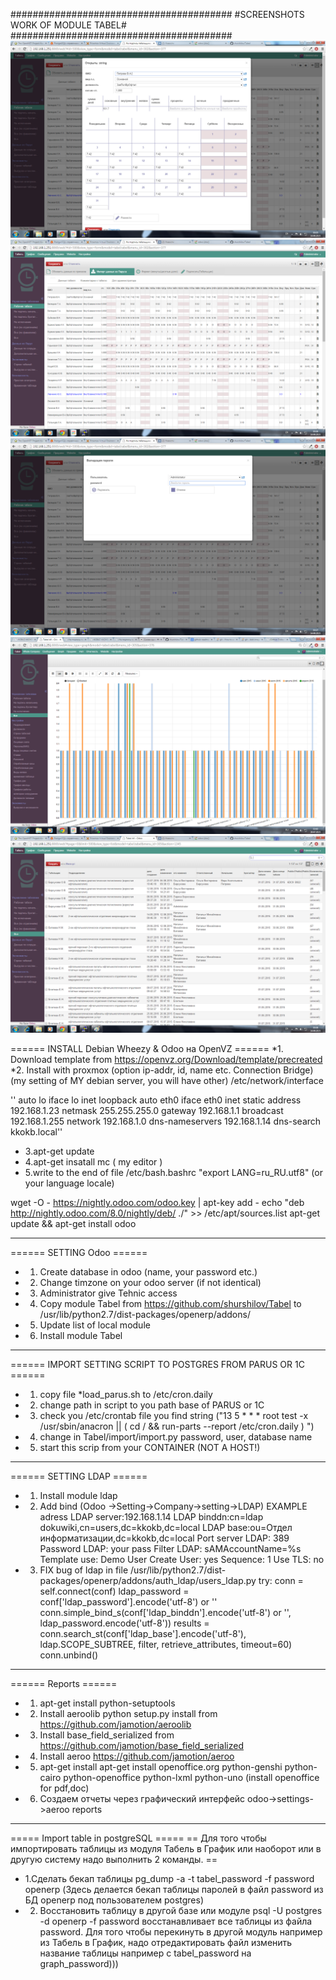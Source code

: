 ########################################
#SCREENSHOTS WORK OF MODULE TABEL#
########################################
![Alt text](https://github.com/shurshilov/Tabel/blob/master/screenshots/edit.png "Optional title")
![Alt text](https://github.com/shurshilov/Tabel/blob/master/screenshots/view_form.png "Optional title")
![Alt text](https://github.com/shurshilov/Tabel/blob/master/screenshots/password_validation.png "Optional title")
![Alt text](https://github.com/shurshilov/Tabel/blob/master/screenshots/graph_example.png "Optional title")
![Alt text](https://github.com/shurshilov/Tabel/blob/master/screenshots/tree_view.png "Optional title")

====== INSTALL Debian Wheezy & Odoo на OpenVZ ======
  *1. Download template from https://openvz.org/Download/template/precreated
  *2. Install with proxmox (option ip-addr, id, name etc. Connection Bridge)
  (my setting of MY debian server, you will have other)
   /etc/network/interface  
   
''  auto lo
  iface lo inet loopback
  auto eth0
  iface eth0 inet static
    address  192.168.1.23
    netmask  255.255.255.0
    gateway  192.168.1.1
    broadcast  192.168.1.255
    network 192.168.1.0
    dns-nameservers 192.168.1.14
    dns-search kkokb.local''
 
  * 3.apt-get update
  * 4.apt-get insatall mc ( my editor )
  * 5.write to the end of file  /etc/bash.bashrc    "export LANG=ru_RU.utf8" (or your language locale)

  wget -O - https://nightly.odoo.com/odoo.key | apt-key add -
  echo "deb http://nightly.odoo.com/8.0/nightly/deb/ ./" >> /etc/apt/sources.list
  apt-get update && apt-get install odoo

----
====== SETTING Odoo ======
  * 1. Create database in odoo (name, your password etc.)
  * 2. Change timzone on your odoo server (if not identical)
  * 3. Administrator give Tehnic access
  * 4. Copy module Tabel from https://github.com/shurshilov/Tabel to /usr/lib/python2.7/dist-packages/openerp/addons/
  * 5. Update list of local module
  * 6. Install module Tabel

----
====== IMPORT SETTING SCRIPT TO POSTGRES FROM PARUS OR 1C ======
  * 1. copy file *load_parus.sh to /etc/cron.daily 
  * 2. change path in script to you path base of PARUS or 1C
  * 3. check you /etc/crontab  file you find string ("13 5 * * * root test -x /usr/sbin/anacron || ( cd / && run-parts --report /etc/cron.daily ) ")
  * 4. change in Tabel/import/import.py  password, user, database name
  * 5. start this scrip from your CONTAINER (NOT A HOST!)

----
====== SETTING LDAP ======
  * 1. Install module ldap
  * 2. Add bind (Odoo ->Setting->Company->setting->LDAP)
EXAMPLE
adress LDAP server:192.168.1.14
LDAP binddn:cn=ldap dokuwiki,cn=users,dc=kkokb,dc=local
LDAP base:ou=Отдел информатизации,dc=kkokb,dc=local
Port server LDAP: 389
Password LDAP: your pass
Filter LDAP: sAMAccountName=%s
Template use: Demo User
Create User: yes
Sequence: 1
Use TLS: no
  * 3. FIX bug of ldap in file /usr/lib/python2.7/dist-packages/openerp/addons/auth_ldap/users_ldap.py
        try:
            conn = self.connect(conf)
            ldap_password = conf['ldap_password'].encode('utf-8') or ''
            conn.simple_bind_s(conf['ldap_binddn'].encode('utf-8') or '', ldap_password.encode('utf-8'))
            results = conn.search_st(conf['ldap_base'].encode('utf-8'), ldap.SCOPE_SUBTREE,
                                     filter, retrieve_attributes, timeout=60)
            conn.unbind()

----
====== Reports ======
  * 1. apt-get install python-setuptools
  * 2. Install aeroolib   python setup.py install from https://github.com/jamotion/aeroolib
  * 3. Install base_field_serialized from https://github.com/jamotion/base_field_serialized
  * 4. Install aeroo https://github.com/jamotion/aeroo
  * 5. apt-get install apt-get install openoffice.org python-genshi python-cairo python-openoffice python-lxml python-uno (install openoffice for pdf,doc)
  * 6. Создаем отчеты через графический интерфейс odoo->settings->aeroo reports

----
===== Import table in postgreSQL =====
== Для того чтобы импортировать таблицы из модуля Табель в График или наоборот или в другую систему надо выполнить 2 команды. ==
  * 1.Сделать бекап таблицы pg_dump -a -t tabel_password -f password openerp   (Здесь делается бекап таблицы паролей в файл password из БД openerp под пользователем postgres)
  * 2. Восстановить таблицу в другой базе или модуле psql -U postgres -d openerp -f password восстанавливает все таблицы из файла password. Для того чтобы перекинуть в другой модуль например из Табель в График, надо отредактировать файл изменить название таблицы например с tabel_password на graph_password)))